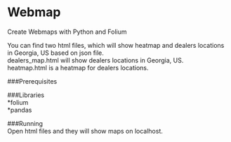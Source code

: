 # Webmap

Create Webmaps with Python and Folium<br>

You can find two html files, which will show heatmap and dealers locations in Georgia, US based on json file.<br>
dealers_map.html will show dealers locations in Georgia, US.<br> 
heatmap.html is a heatmap for dealers locations.

###Prerequisites


###Libraries<br>
*folium<br>
*pandas

###Running<br>
Open html files and they will show maps on localhost.
